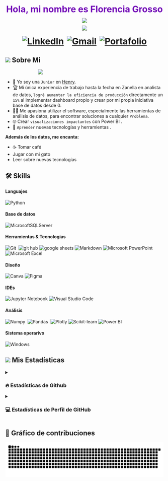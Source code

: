 <h1 align="center" style="color: #7209b7;">Hola, mi nombre es Florencia Grosso <img src="https://media.giphy.com/media/hvRJCLFzcasrR4ia7z/giphy.gif" width="25">
<p align="center" style="margin-top: -10px;">
  <a href="https://github.com/DenverCoder1/readme-typing-svg">
    <img src="https://readme-typing-svg.herokuapp.com?font=Time+New+Roman&color=%233a0ca3&size=25&center=true&vCenter=true&width=600&height=100&lines=Analista+de+datos">
  </a>
  <br>
  <span style="display: flex; justify-content: center; gap: 10px; margin-top: 10px;">
    <a href="https://www.linkedin.com/in/florencialourdes-grosso/">
      <img width="105px" alt="LinkedIn" src="https://img.shields.io/badge/LinkedIn%20-%230077B5.svg?&style=flat&logo=linkedin&logoColor=white"/>
    </a>
    <a href="Florenciagrossoda@gmail.com">
      <img width="85px" alt="Gmail" src="https://img.shields.io/badge/Gmail-D14836?style=flat&logo=gmail&logoColor=white" />
    </a>
    <a href="https://tu-portafolio-link.com">
      <img width="92px" alt="Portafolio" src="https://img.shields.io/badge/Portafolio-%230077B5.svg?&style=flat&logo=portfolio&logoColor=white" />
    </a>
  </span>
</p>
</p>

## <picture><img src = "https://github.com/7oSkaaa/7oSkaaa/blob/main/Images/about_me.gif?raw=true" width = 50px></picture> Sobre Mi

<picture> <img align="right" src="https://media.tenor.com/FP3KLUuiKOkAAAAC/computer-typing.gif" width = 400px></picture>

<br>

- :school: Yo soy una  `Junior` en [Henry]([https://www.soyhenry.com/]).
- :trophy: Mi única experiencia de trabajo hasta la fecha en Zanella en analista de datos, `logré aumentar la eficiencia de producción` directamente un `15%` al implementar dashboard propio y crear por mi propia iniciativa base de datos desde 0.
- :technologist: Me apasiona utilizar el software, especialmente las herramientas de análisis de datos, para encontrar soluciones a cualquier `Problema`.
- :nerd_face: Crear `visualizaciones impactantes` con Power BI .
- :thinking: `Aprender` nuevas tecnologías y herramientas .

**Además de los datos, me encanta:**
* ☕ Tomar café
*  Jugar con mi gato
*  Leer sobre nuevas tecnologías

## 🛠️ Skills
#### Languajes
![Python](https://img.shields.io/badge/-Python-05122A?style=flat&logo=python)&nbsp;

#### Base de datos

![MicrosoftSQLServer](https://img.shields.io/badge/Microsoft%20SQL%20Server-CC2927?style=flat-the-badge&logo=Microsoft%20sql%20server&logoColor=white)

#### Herramientas & Tecnologias


![Git](https://img.shields.io/badge/-Git-05122A?style=flat&logo=git)&nbsp;
![git hub](https://img.shields.io/badge/Github-%23181717.svg?style=flat&logo=Github&logoColor=white)
![google sheets](https://img.shields.io/badge/Google%20Sheets%20-%2334A853.svg?style=flat&logo=Google%20sheets&logoColor=white)
![Markdown](https://img.shields.io/badge/Markdown-%23000000.svg?style=flat-the-badge&logo=Markdown&logoColor=white)
![Microsoft PowerPoint](https://img.shields.io/badge/Microsoft_PowerPoint-B7472A?style=flat-the-badge&logo=Microsoft-powerpoint&logoColor=white)
![Microsoft Excel](https://img.shields.io/badge/Microsoft_Excel-217346?style=flat-the-badge&logo=Microsoft-excel&logoColor=white)

<!-- ![PyPI](https://img.shields.io/badge/pypi-3775A9?style=flat&logo=pypi&logoColor=white)&nbsp; -->
#### Diseño

![Canva](https://img.shields.io/badge/Canva-%2300C4CC.svg?style=flat-the-badge&logo=Canva&logoColor=white)
![Figma](https://img.shields.io/badge/Figma-%23F24E1E.svg?style=flat-the-badge&logo=Figma&logoColor=white)

#### IDEs

![Jupyter Notebook](https://img.shields.io/badge/Jupyter-%23FA0F00.svg?style=flat-the-badge&logo=Jupyter&logoColor=white)
![Visual Studio Code](https://img.shields.io/badge/Visual%20Studio%20Code-0078d7.svg?style=flat-the-badge&logo=Visual-studio-code&logoColor=white)

#### Análisis

![Numpy](https://img.shields.io/badge/Numpy-777BB4?style=flat&logo=Numpy&logoColor=white)&nbsp;
![Pandas](https://img.shields.io/badge/Pandas-2C2D72?style=flat&logo=Pandas&logoColor=white)&nbsp;<!-- ![Docker](https://img.shields.io/badge/Docker-2CA5E0?style=flat&logo=docker&logoColor=white)&nbsp; -->
![Plotly](https://img.shields.io/badge/Plotly-%233F4F75.svg?style=flat-the-badge&logo=Plotly&logoColor=white)
![Scikit-learn](https://img.shields.io/badge/Scikit--learn-%23F7931E.svg?style=flat-the-badge&logo=Scikit-learn&logoColor=white)
![Power BI](https://img.shields.io/badge/PowerBI-F2C811?style=flat&logo=Power%20BI&logoColor=white)

#### Sistema operarivo
![Windows](https://img.shields.io/badge/Windows-0078D6?style=flat-the-badge&logo=Windows&logoColor=white)

## <picture> <img src = "https://github.com/7oSkaaa/7oSkaaa/blob/main/Images/Statistics.gif?raw=true" width = 50px>  </picture> Mis Estadísticas 

<details><summary><h3> 🔥 Estadísticas de Github</h3></summary>

----	

<p align="center"><img src="https://github-readme-streak-stats.herokuapp.com/?user=Florenciagrosso&theme=tokyonight_duo" alt="Florencia" /></p>

</details>
  
<details><summary><h3>💻 Estadísticas de Perfil de GitHub</h3></summary>

----
	
<p align="center">
    <a href="https://github.com/anuraghazra/github-readme-stats">
	    <img alt="Florenciagrosso's Github Stats" src="https://github-readme-stats.vercel.app/api?username=Florenciagrosso&show_icons=true&count_private=true&locale=en&theme=tokyonight&layout=compact" height="230px"/></a>
	  <img src="https://github-readme-stats.vercel.app/api/top-langs?username=Florenciagrosso&langs_count=10&show_icons=true&locale=en&theme=tokyonight" alt="7oSkaaa" height="230px"/>
<br/>

  <b>Note:</b> Top languages is only a metric of the languages my public code consists of and doesn't reflect experience or skill level.
  </p>
</details>

	
## 🐍 Gráfico de contribuciones
	
<p align = "center">
	<img src = "https://github.com/7oSkaaa/7oSkaaa/blob/output/github-contribution-grid-snake.svg?" alt = "Snake Game"/>
</p>
